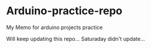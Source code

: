 # Arduino-practice-repo
My Memo for arduino projects practice

Will keep updating this repo...
Saturaday didn't update...
